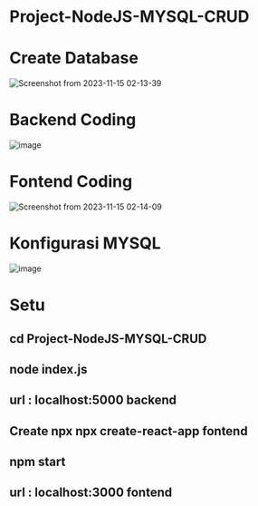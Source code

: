 # Project-NodeJS-MYSQL-CRUD

# Create Database
![Screenshot from 2023-11-15 02-13-39](https://github.com/sourchib/Project-NodeJS-MYSQL-CRUD/assets/60887634/6cc4b22b-dd15-46db-9946-6dc0e757fd4d)
# Backend Coding
![image](https://github.com/sourchib/Project-NodeJS-MYSQL-CRUD/assets/60887634/942f31eb-ade0-449b-a460-f4f68f649d12)
# Fontend Coding
![Screenshot from 2023-11-15 02-14-09](https://github.com/sourchib/Project-NodeJS-MYSQL-CRUD/assets/60887634/eb84ce92-970d-48fa-b47e-c0e22c83bea8)

# Konfigurasi MYSQL
![image](https://github.com/sourchib/Project-NodeJS-MYSQL-CRUD/assets/60887634/8e4f5167-9b86-4469-bcfd-c7136d615902)
# Setu
## cd Project-NodeJS-MYSQL-CRUD
## node index.js
## url : localhost:5000 backend
## Create npx npx create-react-app fontend
## npm start
## url : localhost:3000 fontend
